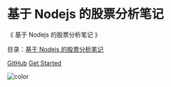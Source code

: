 
# 基于 Nodejs 的股票分析笔记

《 基于 Nodejs 的股票分析笔记 》

目录：[基于 Nodejs 的股票分析笔记](./_sidebar.md)

[GitHub](https://github.com/Lizhooh/nodejs-stock-analysis)
[Get Started](/readme)

![color](#fff)

